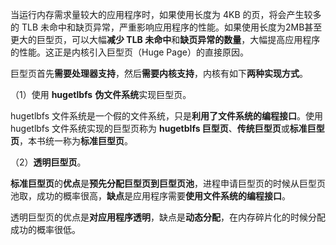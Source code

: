 当运行内存需求量较大的应用程序时，如果使用长度为 4KB 的页，将会产生较多的 TLB 未命中和缺页异常，严重影响应用程序的性能。如果使用长度为2MB甚至更大的巨型页，可以大幅**减少 TLB 未命中**和**缺页异常的数量**，大幅提高应用程序的性能。这正是内核引入巨型页（Huge Page）的直接原因。

巨型页首先**需要处理器支持**，然后**需要内核支持**，内核有如下**两种实现方式**。

（1）使用 **hugetlbfs** **伪文件系统**实现巨型页。

hugetlbfs 文件系统是一个假的文件系统，只是**利用了文件系统的编程接口**。使用 hugetlbfs 文件系统实现的巨型页称为 **hugetblfs 巨型页**、**传统巨型页**或**标准巨型页**，本书统一称为**标准巨型页**。

（2）**透明巨型页**。

**标准巨型页**的**优点**是**预先分配巨型页到巨型页池**，进程申请巨型页的时候从巨型页池取，成功的概率很高，**缺点**是应用程序需要**使用文件系统的编程接口**。

透明巨型页的优点是**对应用程序透明**，缺点是**动态分配**，在内存碎片化的时候分配成功的概率很低。